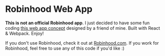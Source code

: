 # Robinhood Web App

**This is not an official Robinhood app**. I just decided to have some fun coding [this web app concept](https://dribbble.com/shots/2619026-Robinhood-Web-App-Concept-V2) designed by a friend of mine. Built with React & Webpack. Enjoy!

If you don't use Robinhood, check it out at [Robinhood.com](https://www.robinhood.com). If you work for Robinhood, feel free to use any of this code if you'd like :)

